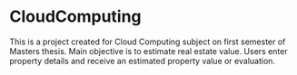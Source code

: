 # CloudComputing
This is a project created for Cloud Computing subject on first semester of Masters thesis. Main objective is to estimate real estate value. Users enter property details and receive an estimated property value or evaluation.  
